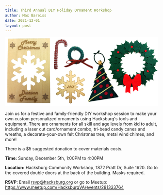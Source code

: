 ```yaml
---
title: Third Annual DIY Holiday Ornament Workshop
author: Max Bareiss
date: 2021-12-01
layout: post
---
```


![Ornaments](https://github.com/Hacksburg/hacksburg.github.io/raw/master/images/2018_all_ornaments.png)

Join us for a festive and family-friendly DIY workshop session to make your own custom personalized ornaments using Hacksburg's tools and equipment. There are ornaments for all skill and age levels from kid to adult, including a laser cut card/ornament combo, tri-bead candy canes and wreaths, a decorate-your-own felt Christmas tree, metal wind chimes, and more!

There is a $5 suggested donation to cover materials costs.

**Time:** Sunday, December 5th, 1:00PM to 4:00PM

**Location:** Hacksburg Community Workshop, 1872 Pratt Dr, Suite 1620. Go to the covered double doors at the back of the building. Masks required.

**RSVP**: Email rsvp@hacksburg.org or go to Meetup: https://www.meetup.com/HacksburgVA/events/281333764
